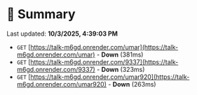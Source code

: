 # 📖 Summary
Last updated: **10/3/2025, 4:39:03 PM**

- `GET` [https://talk-m6gd.onrender.com/umar](https://talk-m6gd.onrender.com/umar) - **Down** (381ms)
- `GET` [https://talk-m6gd.onrender.com/9337](https://talk-m6gd.onrender.com/9337) - **Down** (323ms)
- `GET` [https://talk-m6gd.onrender.com/umar920](https://talk-m6gd.onrender.com/umar920) - **Down** (263ms)
